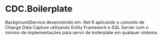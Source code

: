 # CDC.Boilerplate

BackgroundService desenvolvido em .Net 6 aplicando o conceito de Change Data Capture utilizando Entity Framework e SQL Server com o mínimo de implementações para servir de boilerplate em qualquer sistema.
